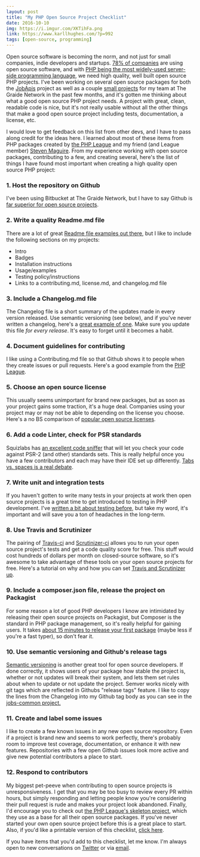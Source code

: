 ```yaml
---
layout: post
title: "My PHP Open Source Project Checklist"
date: 2016-10-10
img: https://i.imgur.com/XKTihFa.png
link: https://www.karllhughes.com/?p=992
tags: [open-source, programming]
---
```

Open source software is becoming the norm, and not just for small companies, indie developers and startups. [78% of companies](http://www.zdnet.com/article/its-an-open-source-world-78-percent-of-companies-run-open-source-software/) are using open source software, and with [PHP being the most widely-used server-side programming language](https://w3techs.com/technologies/overview/programming_language/all), we need high quality, well built open source PHP projects. I've been working on several open source packages for both the [JobApis](https://github.com/jobapis) project as well as a couple [small projects](https://bitbucket.org/account/user/thegraidenetwork/projects/OS) for my team at The Graide Network in the past few months, and it's gotten me thinking about what a good open source PHP project needs. A project with great, clean, readable code is nice, but it's not really usable without all the other things that make a good open source project including tests, documentation, a license, etc.

I would love to get feedback on this list from other devs, and I have to pass along credit for the ideas here. I learned about most of these items from PHP packages created by [the PHP League](https://github.com/thephpleague) and my friend (and League member) [Steven Maguire](https://twitter.com/stevenmaguire). From my experience working with open source packages, contributing to a few, and creating several, here's the list of things I have found most important when creating a high quality open source PHP project:

### 1. Host the repository on Github

I've been using Bitbucket at The Graide Network, but I have to say Github is [far superior for open source projects](http://blog.takipi.com/bitbucket-vs-github-its-more-than-just-features/).

### 2. Write a quality Readme.md file

There are a lot of great [Readme file examples out there](https://gist.github.com/PurpleBooth/109311bb0361f32d87a2), but I like to include the following sections on my projects:

*   Intro
*   Badges
*   Installation instructions
*   Usage/examples
*   Testing policy/instructions
*   Links to a contributing.md, license.md, and changelog.md file

### 3. Include a Changelog.md file

The Changelog file is a short summary of the updates made in every version released. Use semantic versioning (see below), and if you've never written a changelog, here's a [great example of one](http://keepachangelog.com/en/0.3.0/). Make sure you update this file _for every release_. It's easy to forget until it becomes a habit.

### 4. Document guidelines for contributing

I like using a Contributing.md file so that Github shows it to people when they create issues or pull requests. Here's a good example from the [PHP League](https://github.com/thephpleague/skeleton/blob/master/CONTRIBUTING.md).

### 5. Choose an open source license

This usually seems unimportant for brand new packages, but as soon as your project gains some traction, it's a huge deal. Companies using your project may or may not be able to depending on the license you choose. Here's a no BS comparison of [popular open source licenses](http://choosealicense.com/licenses/).

### 6. Add a code Linter, check for PSR standards

Squizlabs has [an excellent code sniffer](https://github.com/squizlabs/PHP_CodeSniffer/wiki) that will let you check your code against PSR-2 (and other) standards sets. This is really helpful once you have a few contributors and each may have their IDE set up differently. [Tabs vs. spaces is a real debate](https://www.jwz.org/doc/tabs-vs-spaces.html).

### 7. Write unit and integration tests

If you haven't gotten to write many tests in your projects at work then open source projects is a great time to get introduced to testing in PHP development. I've [written a bit about testing before](https://www.karllhughes.com/2016/writing-tests/), but take my word, it's important and will save you a ton of headaches in the long-term.

### 8. Use Travis and Scrutinizer

The pairing of [Travis-ci](https://travis-ci.org/) and [Scrutinizer-ci](https://scrutinizer-ci.com/) allows you to run your open source project's tests and get a code quality score for free. This stuff would cost hundreds of dollars per month on closed-source software, so it's awesome to take advantage of these tools on your open source projects for free. Here's a tutorial on why and how you can set [Travis and Scrutinizer up](https://www.airpair.com/continuous-integration/posts/your-code-sucks-travis-and-scrutinizer-ftw).

### 9. Include a composer.json file, release the project on Packagist

For some reason a lot of good PHP developers I know are intimidated by releasing their open source projects on Packagist, but Composer is the standard in PHP package management, so it's really helpful for gaining users. It takes [about 15 minutes to release your first package](http://blog.jgrossi.com/2013/creating-your-first-composer-packagist-package/) (maybe less if you're a fast typer), so don't fear it.

### 10. Use semantic versioning and Github's release tags

[Semantic versioning](http://semver.org/) is another great tool for open source developers. If done correctly, it shows users of your package how stable the project is, whether or not updates will break their system, and lets them set rules about when to update or not update the project. Semver works nicely with git tags which are reflected in Githubs "release tags" feature. I like to copy the lines from the Changelog into my Github tag body as you can see in the [jobs-common project.](https://github.com/jobapis/jobs-common/releases/tag/2.0.0-beta)

### 11. Create and label some issues

I like to create a few known issues in any new open source repository. Even if a project is brand new and seems to work perfectly, there's probably room to improve test coverage, documentation, or enhance it with new features. Repositories with a few open Github issues look more active and give new potential contributors a place to start.

### 12. Respond to contributors

My biggest pet-peeve when contributing to open source projects is unresponsiveness. I get that you may be too busy to review every PR within hours, but simply responding and letting people know you're considering their pull request is rude and makes your project look abandoned. Finally, I'd encourage you to check out [the PHP League's skeleton project](https://github.com/thephpleague/skeleton), which they use as a base for all their open source packages. If you've never started your own open source project before this is a great place to start. Also, if you'd like a printable version of this checklist, [click here](https://www.checkli.com/s/bBmbqXOe).

If you have items that you'd add to this checklist, let me know. I'm always open to new conversations on [Twitter](https://twitter.com/karllhughes) or via [email](mailto:khughes.me@gmail.com).
